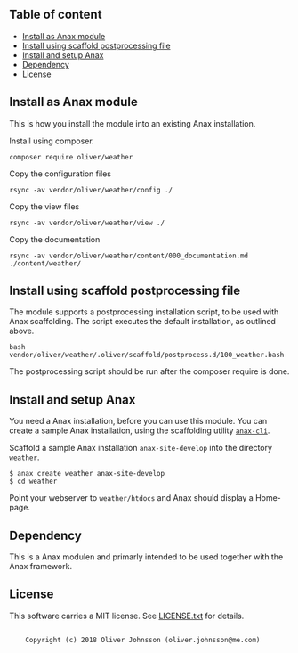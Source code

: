 Table of content
------------------------------------

* [Install as Anax module](#Install-as-Anax-module)
* [Install using scaffold postprocessing file](#Install-using-scaffold-postprocessing-file)
* [Install and setup Anax](#Install-and-setup-Anax)
* [Dependency](#Dependency)
* [License](#License)



Install as Anax module
------------------------------------

This is how you install the module into an existing Anax installation.

Install using composer.

```
composer require oliver/weather
```


Copy the configuration files
```
rsync -av vendor/oliver/weather/config ./
```

<!-- Copy the src files
```
rsync -av vendor/oliver/weather/src ./
``` -->

Copy the view files
```
rsync -av vendor/oliver/weather/view ./
```

Copy the documentation
```
rsync -av vendor/oliver/weather/content/000_documentation.md ./content/weather/
```


Install using scaffold postprocessing file
------------------------------------------

The module supports a postprocessing installation script, to be used with Anax scaffolding. The script executes the default installation, as outlined above.

```
bash vendor/oliver/weather/.oliver/scaffold/postprocess.d/100_weather.bash
```
The postprocessing script should be run after the composer require is done.



Install and setup Anax
------------------------------------

You need a Anax installation, before you can use this module. You can create a sample Anax installation, using the scaffolding utility [`anax-cli`](https://github.com/canax/anax-cli).

Scaffold a sample Anax installation `anax-site-develop` into the directory `weather`.

```
$ anax create weather anax-site-develop
$ cd weather
```

Point your webserver to `weather/htdocs` and Anax should display a Home-page.


Dependency
------------------

This is a Anax modulen and primarly intended to be used together with the Anax framework.



License
------------------

This software carries a MIT license. See [LICENSE.txt](LICENSE.txt) for details.



```

    Copyright (c) 2018 Oliver Johnsson (oliver.johnsson@me.com)
```
